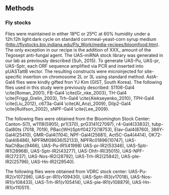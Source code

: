 ## Methods

### Fly stocks

Flies were maintained in either 18ºC or 25ºC at 60% humidity under a 12h:12h light:dark cycle on standard cornmeal-yeast-corn syrup medium (http://flystocks.bio.indiana.edu/Fly_Work/media-recipes/bloomfood.htm). The only exception in our recipe is the addition of XXX_ amount of the Tegosept anti-fungal agent. The UAS-miRNA stock library was generated in our lab as previously described (Suh, 2015). To generate UAS-Pu, UAS-pr, UAS-Sptr, each ORF sequence amplified via PCR and inserted into pUASTattB vector. The resulting constructs were microinjected for site-specific insertion on chromosome 2L or 3L using standard method. AstA-Gal4 flies were kindly gifted fron YJ Kim (GIST, South Korea). The following flies used in this study were previously described: S1106-Gal4 \cite{Roman_2001}, FB-Gal4 \cite{Gr_nke_2003}, TH-Gal4 \cite{Friggi_Grelin_2003}, Trh-Gal4 \cite{Alekseyenko_2010}, TPH-Gal4 \cite{Liu_2012}, c673a-Gal4 \cite{Al_Anzi_2009}, Dilp2-Gal4 \cite{Rulifson_2002}, sNPF-Gal4 \cite{Lee_2009}.

The following flies were obtained from the Bloomington Stock Center: Canton-S(1), w1118(5905), pr1(370), prG3141(27097), r4-Gal4(33832), tubp-Gal80ts (7018, 7019), PBac{WH}Sptrf04272(18753), Elav-Gal4(8760), 386Y-Gal4(25410), GMR-Gal4(1104), NPF-Gal4(25681), Act5C-Ga4(4414), OK72-Gal4(6486), NPFRMI08636(52133), NPFRc01896(10747), UAS-NaChBac(9466), UAS-Pu-IR1(41998) UAS-pr-IR2(53346), UAS-Sptr-IR1(28968), UAS-Sptr-IR2(43277), UAS-Dhfr-IR(35015), UAS-NPF-IR(27237), UAS-Nos-IR2(28792), UAS-Trh-IR2(25842), UAS-ple-IR2(25796), UAS-Hn-IR2(29540).

The following flies were obtained from VDRC stock center: UAS-Pu-IR2(v107296), UAS-pr-IR1(v109430), UAS-Sptr-IR3(v17018), UAS-Nos-IR1(v108433), UAS-Trh-IR1(v105414), UAS-ple-IR1(v108879), UAS-Hn-IR1(v110511).
